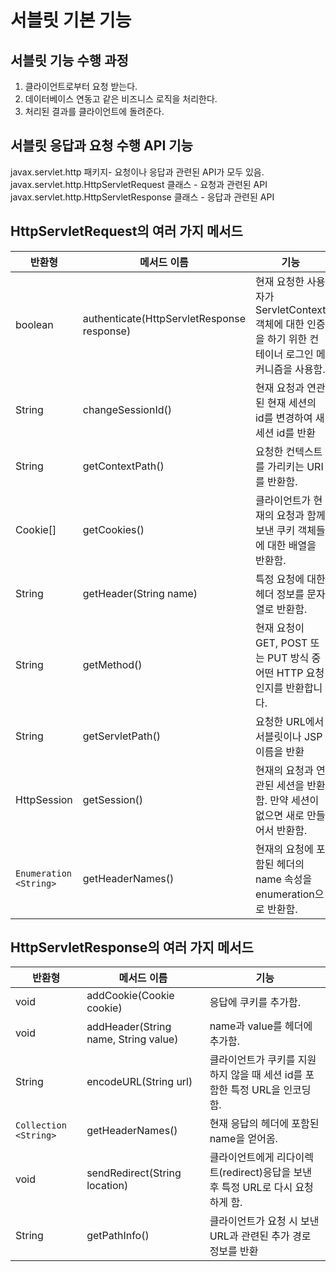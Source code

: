 # 서블릿 기본 기능

## 서블릿 기능 수행 과정
1) 클라이언트로부터 요청 받는다.
2) 데이터베이스 연동고 같은 비즈니스 로직을 처리한다.
3) 처리된 결과를 클라이언트에 돌려준다.

## 서블릿 응답과 요청 수행 API 기능
javax.servlet.http 패키지- 요청이나 응답과 관련된 API가 모두 있음.     
javax.servlet.http.HttpServletRequest 클래스 - 요청과 관련된 API     
javax.servlet.http.HttpServletResponse 클래스 - 응답과 관련된 API     

## HttpServletRequest의 여러 가지 메서드
|반환형|메서드 이름|기능|
|---|---|-----|
|boolean|authenticate(HttpServletResponse response)| 현재 요청한 사용자가 ServletContext 객체에 대한 인증을 하기 위한 컨테이너 로그인 메커니즘을 사용함.|
|String|changeSessionId()|현재 요청과 연관된 현재 세션의 id를 변경하여 새 세션 id를 반환|
|String|getContextPath()|요청한 컨텍스트를 가리키는 URI를 반환함.|
|Cookie[]|getCookies()|클라이언트가 현재의 요청과 함께 보낸 쿠키 객체들에 대한 배열을 반환함.|
|String|getHeader(String name)|특정 요청에 대한 헤더 정보를 문자열로 반환함.|
|String|getMethod()|현재 요청이 GET, POST 또는 PUT 방식 중 어떤 HTTP 요청인지를 반환합니다.|
|String|getServletPath()|요청한 URL에서 서블릿이나 JSP 이름을 반환|
|HttpSession|getSession()|현재의 요청과 연관된 세션을 반환함. 만약 세션이 없으면 새로 만들어서 반환함.|
|```Enumeration <String>```|getHeaderNames()|현재의 요청에 포함된 헤더의 name 속성을 enumeration으로 반환함.|

## HttpServletResponse의 여러 가지 메서드
|반환형|메서드 이름|기능|
|---|---|-----|
|void|addCookie(Cookie cookie)|응답에 쿠키를 추가함.|
|void|addHeader(String name, String value)|name과 value를 헤더에 추가함.|
|String|encodeURL(String url)|클라이언트가 쿠키를 지원하지 않을 때 세션 id를 포함한 특정 URL을 인코딩 함.|
|```Collection <String>```|getHeaderNames()|현재 응답의 헤더에 포함된 name을 얻어옴.|
|void|sendRedirect(String location)|클라이언트에게 리다이렉트(redirect)응답을 보낸 후 특정 URL로 다시 요청하게 함.|
|String|getPathInfo()|클라이언트가 요청 시 보낸 URL과 관련된 추가 경로 정보를 반환|
